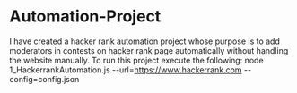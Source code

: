 # Automation-Project
I have created a hacker rank automation project whose purpose is to add moderators in contests on hacker rank page automatically without handling the website  manually.
To run this project execute the following:
node 1_HackerrankAutomation.js --url=https://www.hackerrank.com --config=config.json
